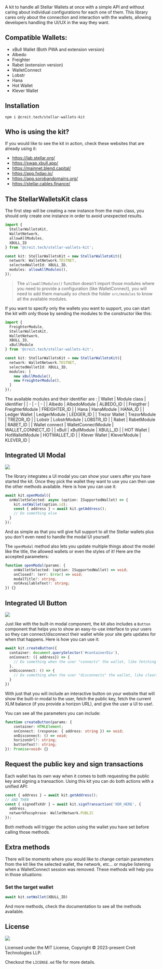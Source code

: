 A kit to handle all Stellar Wallets at once with a simple API and without caring about individual configurations for each one of them. This library cares only about the connection and interaction with the wallets, allowing developers handling the UI/UX in the way they want.

## Compatible Wallets:

- xBull Wallet (Both PWA and extension version)
- Albedo
- Freighter
- Rabet (extension version)
- WalletConnect
- Lobstr
- Hana
- Hot Wallet
- Klever Wallet

## Installation

```shell
npm i @creit.tech/stellar-wallets-kit
```

## Who is using the kit?

If you would like to see the kit in action, check these websites that are already using it:

- https://lab.stellar.org/
- https://swap.xbull.app/
- https://mainnet.blend.capital/
- https://app.fxdao.io/
- https://app.sorobandomains.org/
- https://stellar.cables.finance/

## The StellarWalletsKit class

The first step will be creating a new instance from the main class, you should only create one instance in order to avoid unexpected results.

```typescript
import {
  StellarWalletsKit,
  WalletNetwork,
  allowAllModules,
  XBULL_ID
} from '@creit.tech/stellar-wallets-kit';

const kit: StellarWalletsKit = new StellarWalletsKit({
  network: WalletNetwork.TESTNET,
  selectedWalletId: XBULL_ID,
  modules: allowAllModules(),
});
```

> The `allowAllModules()` function doesn't import those modules where you need to provide a configuration (like WalletConnect), you will need to add them manually so check the folder `src/modules` to know all the available modules. 

If you want to specify only the wallets you want to support, you can start the kit with only those by sending the modules to the constructor like this:

```typescript
import {
  FreighterModule,
  StellarWalletsKit,
  WalletNetwork,
  XBULL_ID,
  xBullModule
} from '@creit.tech/stellar-wallets-kit';

const kit: StellarWalletsKit = new StellarWalletsKit({
  network: WalletNetwork.TESTNET,
  selectedWalletId: XBULL_ID,
  modules: [
    new xBullModule(),
    new FreighterModule(),
  ]
});
```

The available modules and their identifier are : 
| Wallet | Module class | identifier |
| - | - | - |
| Albedo | AlbedoModule | ALBEDO_ID |
| Freigther | FreighterModule | FREIGHTER_ID |
| Hana | HanaModule | HANA_ID |
| Ledger Wallet | LedgerModule | LEDGER_ID |
| Trezor Wallet | TrezorModule | TREZOR_ID |
| Lobstr | LobstrModule | LOBSTR_ID |
| Rabet | RabetModule | RABET_ID |
| Wallet connect | WalletConnectModule | WALLET_CONNECT_ID |
| xBull | xBullModule | XBULL_ID |
| HOT Wallet | HotWalletModule | HOTWALLET_ID |
| Klever Wallet | KleverModule | KLEVER_ID |



## Integrated UI Modal

![](./modal-ui.gif)

The library integrates a UI modal you can show your users after you have started the kit. Once they pick the wallet they want to use you can then use the other methods available. Here is how you can use it:
```typescript
await kit.openModal({
  onWalletSelected: async (option: ISupportedWallet) => {
    kit.setWallet(option.id);
    const { address } = await kit.getAddress();
    // Do something else
  }
});
```

And as simple as that you will give full support to all the Stellar wallets plus you don't even need to handle the modal UI yourself. 

The `openModal` method also lets you update multiple things about the model like the title, the allowed wallets or even the styles of it! Here are the accepted parameters:

```typescript
function openModal(params: {
    onWalletSelected: (option: ISupportedWallet) => void;
    onClosed?: (err: Error) => void;
    modalTitle?: string;
    notAvailableText?: string;
}) {}
```

## Integrated UI Button

![](./button-ui.gif)

Just like with the built-in modal component, the kit also includes a `Button` component that helps you to show an easy-to-use interface to your users so they can connect/disconnect their wallet while your site gets updates for when that happens. Here is how you can use it:

```typescript
await kit.createButton({
  container: document.querySelector('#containerDiv'),
  onConnect: ({ address}) => {
    // Do something when the user "connects" the wallet, like fetching the account data
  },
  onDisconnect: () => {
    // Do something when the user "disconnects" the wallet, like clearing all site data and reload
  }
})
```

With just that you will include an interactive button on your website that will show the built-in modal to the user, fetch the public key, fetch the current XLM balance (if you provide a horizon URL), and give the user a UI to use!.

You can see all the parameters you can include:
```typescript
function createButton(params: {
    container: HTMLElement;
    onConnect: (response: { address: string }) => void;
    onDisconnect: () => void;
    horizonUrl?: string;
    buttonText?: string;
}): Promise<void> {}
```

## Request the public key and sign transactions

Each wallet has its own way when it comes to both requesting the public key and signing a transaction. Using this kit you can do both actions with a unified API:
```typescript
const { address } = await kit.getAddress();
// AND THEN
const { signedTxXdr } = await kit.signTransaction('XDR_HERE', {
  address,
  networkPassphrase: WalletNetwork.PUBLIC
});
```

Both methods will trigger the action using the wallet you have set before calling those methods.
 
## Extra methods

There will be moments where you would like to change certain parameters from the kit like the selected wallet, the network, etc... or maybe listening when a WalletConnect session was removed. These methods will help you in those situations: 

### Set the target wallet

```typescript
await kit.setWallet(XBULL_ID)
```

And more methods, check the documentation to see all the methods available.

## License
![](https://img.shields.io/badge/License-MIT-lightgrey)

Licensed under the MIT License, Copyright © 2023-present Creit Technologies LLP.

Checkout the `LICENSE.md` file for more details.



